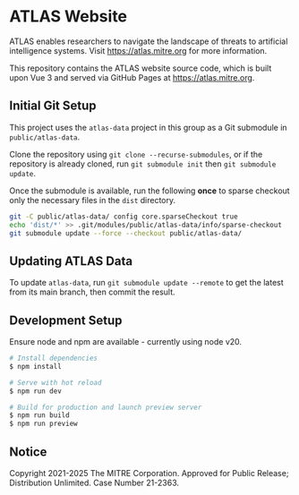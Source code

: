 # ATLAS Website

ATLAS enables researchers to navigate the landscape of threats to artificial intelligence systems. Visit https://atlas.mitre.org for more information.

This repository contains the ATLAS website source code, which is built upon Vue 3 and served via GitHub Pages at https://atlas.mitre.org.

## Initial Git Setup

This project uses the `atlas-data` project in this group as a Git submodule in `public/atlas-data`.

Clone the repository using `git clone --recurse-submodules`, or if the repository is already cloned, run `git submodule init` then `git submodule update`.

Once the submodule is available, run the following **once** to sparse checkout only the necessary files in the `dist` directory.

```bash
git -C public/atlas-data/ config core.sparseCheckout true
echo 'dist/*' >> .git/modules/public/atlas-data/info/sparse-checkout
git submodule update --force --checkout public/atlas-data/
```

## Updating ATLAS Data

To update `atlas-data`, run `git submodule update --remote` to get the latest from its main branch, then commit the result.

## Development Setup

Ensure node and npm are available - currently using node v20.

```bash
# Install dependencies
$ npm install

# Serve with hot reload
$ npm run dev

# Build for production and launch preview server
$ npm run build
$ npm run preview
```

## Notice

Copyright 2021-2025 The MITRE Corporation.
Approved for Public Release; Distribution Unlimited. Case Number 21-2363.
